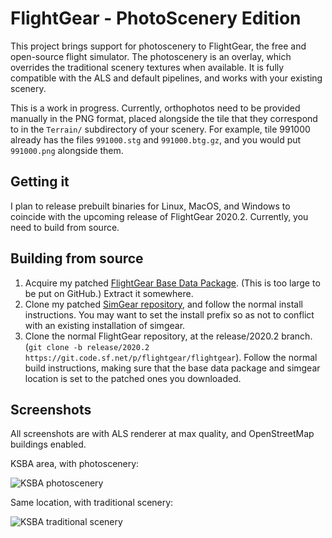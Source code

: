 # FlightGear - PhotoScenery Edition

This project brings support for photoscenery to FlightGear, the free and open-source flight simulator.
The photoscenery is an overlay, which overrides the traditional scenery textures when available.
It is fully compatible with the ALS and default pipelines, and works with your existing scenery.

This is a work in progress. Currently, orthophotos need to be provided manually in the PNG format, placed alongside the tile that they correspond to in the `Terrain/` subdirectory of your scenery. For example, tile 991000 already has the files `991000.stg` and `991000.btg.gz`, and you would put `991000.png` alongside them.

## Getting it

I plan to release prebuilt binaries for Linux, MacOS, and Windows to coincide with the upcoming release of FlightGear 2020.2. Currently, you need to build from source.

## Building from source

1. Acquire my patched [FlightGear Base Data Package](https://drive.google.com/file/d/1EpoZ_q4DWyztCyWyN7MqkekrN28QzTKi/view?usp=sharing). (This is too large to be put on GitHub.) Extract it somewhere.
2. Clone my patched [SimGear repository](https://github.com/nathanielwarner/simgear), and follow the normal install instructions. You may want to set the install prefix so as not to conflict with an existing installation of simgear.
3. Clone the normal FlightGear repository, at the release/2020.2 branch. (`git clone -b release/2020.2 https://git.code.sf.net/p/flightgear/flightgear`). Follow the normal build instructions, making sure that the base data package and simgear location is set to the patched ones you downloaded.

## Screenshots

All screenshots are with ALS renderer at max quality, and OpenStreetMap buildings enabled.

KSBA area, with photoscenery:

![KSBA photoscenery](screenshots/ksba-photoscenery.png)

Same location, with traditional scenery:

![KSBA traditional scenery](screenshots/ksba-traditional.png)
